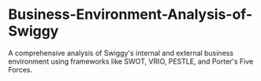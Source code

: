 # Business-Environment-Analysis-of-Swiggy
A comprehensive analysis of Swiggy's internal and external business environment using frameworks like SWOT, VRIO, PESTLE, and Porter's Five Forces.
